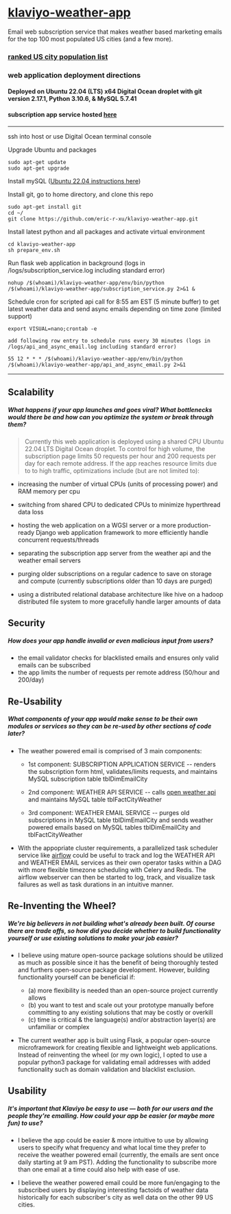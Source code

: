 # [klaviyo-weather-app](https://www.klaviyo.com/)
Email web subscription service that makes weather based marketing emails for the top 100 most populated US cities (and a few more).
### [ranked US city population list](https://en.wikipedia.org/wiki/List_of_United_States_cities_by_population)

### web application deployment directions
#### Deployed on Ubuntu 22.04 (LTS) x64 Digital Ocean droplet with git version 2.17.1, Python 3.10.6, & MySQL 5.7.41 
#### subscription app service hosted [here](http://ericrxu.com:1984/klaviyo_weather_app)

- - - - 

ssh into host or use Digital Ocean terminal console


Upgrade Ubuntu and packages

    sudo apt-get update
    sudo apt-get upgrade

Install mySQL ([Ubuntu 22.04 instructions here](https://www.digitalocean.com/community/tutorials/how-to-install-mysql-on-ubuntu-22-04))

Install git, go to home directory, and clone this repo

    sudo apt-get install git
    cd ~/
    git clone https://github.com/eric-r-xu/klaviyo-weather-app.git
    
Install latest python and all packages and activate virtual environment
    
    cd klaviyo-weather-app
    sh prepare_env.sh

Run flask web application in background (logs in /logs/subscription_service.log including standard error)

    nohup /$(whoami)/klaviyo-weather-app/env/bin/python /$(whoami)/klaviyo-weather-app/subscription_service.py 2>&1 &
    
Schedule cron for scripted api call for 8:55 am EST (5 minute buffer) to get latest weather data and send async emails depending on time zone (limited support)

    export VISUAL=nano;crontab -e
    
    add following row entry to schedule runs every 30 minutes (logs in /logs/api_and_async_email.log including standard error)
    
    55 12 * * * /$(whoami)/klaviyo-weather-app/env/bin/python /$(whoami)/klaviyo-weather-app/api_and_async_email.py 2>&1




-----------------------------------------------------------------------------------------------------------------------------

## Scalability 
##### What happens if your app launches and goes viral? What bottlenecks would there be and how can you optimize the system or break through them?

>Currently this web application is deployed using a shared CPU Ubuntu 22.04 LTS Digital Ocean droplet.  To control for high volume, the subscription page limits 50 requests per hour and 200 requests per day for each remote address.  If the app reaches resource limits due to to high traffic, optimizations include (but are not limited to):

-  increasing the number of virtual CPUs (units of processing power) and RAM memory per cpu

- switching from shared CPU to dedicated CPUs to minimize hyperthread data loss

- hosting the web application on a WGSI server or a more production-ready Django web application framework to more efficiently handle concurrent requests/threads

- separating the subscription app server from the weather api and the weather email servers

- purging older subscriptions on a regular cadence to save on storage and compute (currently subscriptions older than 10 days are purged)

- using a distributed relational database architecture like hive on a hadoop distributed file system to more gracefully handle larger amounts of data



## Security 
##### How does your app handle invalid or even malicious input from users?

- the email validator checks for blacklisted emails and ensures only valid emails can be subscribed
- the app limits the number of requests per remote address (50/hour and 200/day)

## Re-Usability 
##### What components of your app would make sense to be their own modules or services so they can be re-used by other sections of code later?

- The weather powered email is comprised of 3 main components: 

  - 1st component: SUBSCRIPTION APPLICATION SERVICE -- renders the subscription form html, validates/limits requests, and maintains MySQL subscription table tblDimEmailCity

  - 2nd component: WEATHER API SERVICE -- calls [open weather api]([https://www.weatherbit.io/api](https://openweathermap.org/api)) and maintains MySQL table tblFactCityWeather

  - 3rd component: WEATHER EMAIL SERVICE -- purges old subscriptions in MySQL table tblDimEmailCity and sends weather powered emails based on MySQL tables tblDimEmailCity and tblFactCityWeather

- With the appopriate cluster requirements, a parallelized task scheduler service like [airflow](https://airflow.apache.org/) could be useful to track and log the WEATHER API and WEATHER EMAIL services as their own operator tasks within a DAG with more flexible timezone scheduling with Celery and Redis.  The airflow webserver can then be started to log, track, and visualize task failures as well as task durations in an intuitive manner.  

## Re-Inventing the Wheel? 
##### We're big believers in not building what's already been built. Of course there are trade offs, so how did you decide whether to build functionality yourself or use existing solutions to make your job easier?

- I believe using mature open-source package solutions should be utilized as much as possible since it has the benefit of being thoroughly tested and furthers open-source package development.  However, building functionality yourself can be beneficial if:

  - (a) more flexibility is needed than an open-source project currently allows 
  - (b) you want to test and scale out your prototype manually before committing to any existing solutions that may be costly or overkill
  - (c) time is critical & the language(s) and/or abstraction layer(s) are unfamiliar or complex

- The current weather app is built using Flask, a popular open-source microframework for creating flexible and lightweight web applications.  Instead of reinventing the wheel (or my own logic), I opted to use a popular python3 package for validating email addresses with added functionality such as domain validation and blacklist exclusion.


## Usability 
##### It's important that Klaviyo be easy to use — both for our users and the people they're emailing. How could your app be easier (or maybe more fun) to use?

- I believe the app could be easier & more intuitive to use by allowing users to specify what frequency and what local time they prefer to receive the weather powered email (currently, the emails are sent once daily starting at 9 am PST).  Adding the functionality to subscribe more than one email at a time could also help with ease of use.


- I believe the weather powered email could be more fun/engaging to the subscribed users by displaying interesting factoids of weather data historically for each subscriber's city as well data on the other 99 US cities.  

